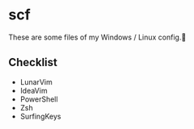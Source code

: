 # scf

These are some files of my Windows / Linux config.🍻

## Checklist

- LunarVim
- IdeaVim
- PowerShell
- Zsh
- SurfingKeys
